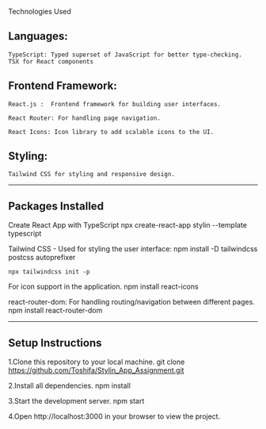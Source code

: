 Technologies Used

## Languages:
    TypeScript: Typed superset of JavaScript for better type-checking.
    TSX for React components

## Frontend Framework:
    React.js :  Frontend framework for building user interfaces.

    React Router: For handling page navigation.

    React Icons: Icon library to add scalable icons to the UI.

## Styling:
    Tailwind CSS for styling and responsive design.

------------------------------------------------------------------------------------

## Packages Installed

Create React App with TypeScript
    npx create-react-app stylin --template typescript

Tailwind CSS - Used for styling the user interface:
    npm install -D tailwindcss postcss autoprefixer

    npx tailwindcss init -p

For icon support in the application.
    npm install react-icons

react-router-dom: For handling routing/navigation between different pages.
    npm install react-router-dom

-----------------------------------------------------------------------------------    

## Setup Instructions

1.Clone this repository to your local machine.
    git clone https://github.com/Toshifa/Stylin_App_Assignment.git

2.Install all dependencies.
    npm install

3.Start the development server.
    npm start
    
4.Open http://localhost:3000 in your browser to view the project.








